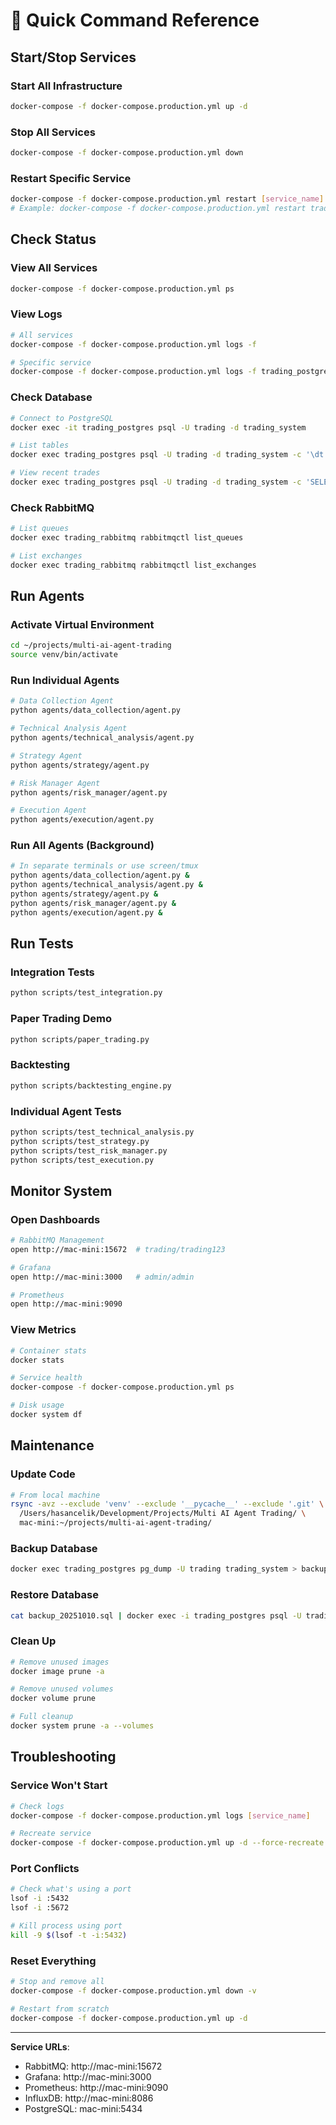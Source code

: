 # 🚀 Quick Command Reference

## Start/Stop Services

### Start All Infrastructure
```bash
docker-compose -f docker-compose.production.yml up -d
```

### Stop All Services
```bash
docker-compose -f docker-compose.production.yml down
```

### Restart Specific Service
```bash
docker-compose -f docker-compose.production.yml restart [service_name]
# Example: docker-compose -f docker-compose.production.yml restart trading_postgres
```

## Check Status

### View All Services
```bash
docker-compose -f docker-compose.production.yml ps
```

### View Logs
```bash
# All services
docker-compose -f docker-compose.production.yml logs -f

# Specific service
docker-compose -f docker-compose.production.yml logs -f trading_postgres
```

### Check Database
```bash
# Connect to PostgreSQL
docker exec -it trading_postgres psql -U trading -d trading_system

# List tables
docker exec trading_postgres psql -U trading -d trading_system -c '\dt'

# View recent trades
docker exec trading_postgres psql -U trading -d trading_system -c 'SELECT * FROM trades ORDER BY created_at DESC LIMIT 10;'
```

### Check RabbitMQ
```bash
# List queues
docker exec trading_rabbitmq rabbitmqctl list_queues

# List exchanges
docker exec trading_rabbitmq rabbitmqctl list_exchanges
```

## Run Agents

### Activate Virtual Environment
```bash
cd ~/projects/multi-ai-agent-trading
source venv/bin/activate
```

### Run Individual Agents
```bash
# Data Collection Agent
python agents/data_collection/agent.py

# Technical Analysis Agent
python agents/technical_analysis/agent.py

# Strategy Agent
python agents/strategy/agent.py

# Risk Manager Agent
python agents/risk_manager/agent.py

# Execution Agent
python agents/execution/agent.py
```

### Run All Agents (Background)
```bash
# In separate terminals or use screen/tmux
python agents/data_collection/agent.py &
python agents/technical_analysis/agent.py &
python agents/strategy/agent.py &
python agents/risk_manager/agent.py &
python agents/execution/agent.py &
```

## Run Tests

### Integration Tests
```bash
python scripts/test_integration.py
```

### Paper Trading Demo
```bash
python scripts/paper_trading.py
```

### Backtesting
```bash
python scripts/backtesting_engine.py
```

### Individual Agent Tests
```bash
python scripts/test_technical_analysis.py
python scripts/test_strategy.py
python scripts/test_risk_manager.py
python scripts/test_execution.py
```

## Monitor System

### Open Dashboards
```bash
# RabbitMQ Management
open http://mac-mini:15672  # trading/trading123

# Grafana
open http://mac-mini:3000   # admin/admin

# Prometheus
open http://mac-mini:9090
```

### View Metrics
```bash
# Container stats
docker stats

# Service health
docker-compose -f docker-compose.production.yml ps

# Disk usage
docker system df
```

## Maintenance

### Update Code
```bash
# From local machine
rsync -avz --exclude 'venv' --exclude '__pycache__' --exclude '.git' \
  /Users/hasancelik/Development/Projects/Multi AI Agent Trading/ \
  mac-mini:~/projects/multi-ai-agent-trading/
```

### Backup Database
```bash
docker exec trading_postgres pg_dump -U trading trading_system > backup_$(date +%Y%m%d).sql
```

### Restore Database
```bash
cat backup_20251010.sql | docker exec -i trading_postgres psql -U trading -d trading_system
```

### Clean Up
```bash
# Remove unused images
docker image prune -a

# Remove unused volumes
docker volume prune

# Full cleanup
docker system prune -a --volumes
```

## Troubleshooting

### Service Won't Start
```bash
# Check logs
docker-compose -f docker-compose.production.yml logs [service_name]

# Recreate service
docker-compose -f docker-compose.production.yml up -d --force-recreate [service_name]
```

### Port Conflicts
```bash
# Check what's using a port
lsof -i :5432
lsof -i :5672

# Kill process using port
kill -9 $(lsof -t -i:5432)
```

### Reset Everything
```bash
# Stop and remove all
docker-compose -f docker-compose.production.yml down -v

# Restart from scratch
docker-compose -f docker-compose.production.yml up -d
```

---

**Service URLs**:
- RabbitMQ: http://mac-mini:15672
- Grafana: http://mac-mini:3000
- Prometheus: http://mac-mini:9090
- InfluxDB: http://mac-mini:8086
- PostgreSQL: mac-mini:5434
